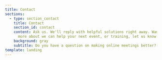 ```yaml
---
title: Contact
sections:
  - type: section_contact
    title: Contact
    section_id: contact
    content: Ask us. We'll reply with helpful solutions right away. Want to learn
      more about we can help your next event, or training, let us know.
    background: gray
    subtitle: Do you have a question on making online meetings better?
template: landing
---
```

